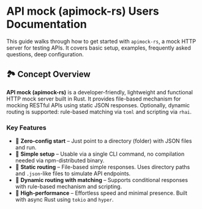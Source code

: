 # API mock (apimock-rs) Users Documentation

This guide walks through how to get started with `apimock-rs`, a mock HTTP server for testing APIs. It covers basic setup, examples, frequently asked questions, deep configuration.

## 🏞️ Concept Overview

**API mock (apimock-rs)** is a developer-friendly, lightweight and functional HTTP mock server built in Rust. It provides file-based mechanism for mocking RESTful APIs using static JSON responses. Optionally, dynamic routing is supported: rule-based matching via `toml` and scripting via `rhai`.

### Key Features

- 👟 **Zero-config start** – Just point to a directory (folder) with JSON files and run.
- 🍬 **Simple setup** – Usable via a single CLI command, no compilation needed via npm-distributed binary.
- 🧳 **Static routing** – File-based simple responses. Uses directory paths and `.json`-like files to simulate API endpoints.
- 🎒 **Dynamic routing with matching** – Supports conditional responses with rule-based mechanism and scripting.
- 🍨 **High-performance** – Effortless speed and minimal presence. Built with async Rust using `tokio` and `hyper`.

